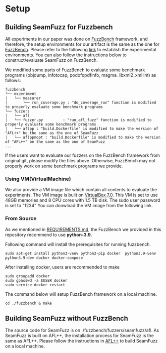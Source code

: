 # Setup
## Building SeamFuzz for Fuzzbench
All experiments in our paper was done on [FuzzBench](https://github.com/google/fuzzbench) framework,
and therefore, the setup environments for our artifact is the same as the one for [FuzzBench](https://github.com/google/fuzzbench).
Please refer to the following [link](https://google.github.io/fuzzbench/) to establish the experimental environments.
You can also follow the instructions below to construct/evaluate SeamFuzz on FuzzBench.

We modified some parts of FuzzBench to evaluate some benchmark programs (objdump, infotocap, podofopdfinfo, magma_libxml2_xmllint) as follows:
```
fuzzbench
└── experiment
|   └── measurer
|       └── run_coverage.py : "do_coverage_run" function is modified to properly evaluate some benchmark programs
└── fuzzers
|   └── afl
|   └── fuzzer.py         : "run_afl_fuzz" function is modified to properly evaluate some benchmark programs
|   └── aflpp : "build.Dockerfile" is modified to make the version of "AFL++" be the same as the one of SeamFuzz
|   └── aflppmopt : "build.Dockerfile" is modified to make the version of "AFL++" be the same as the one of SeamFuzz
...
```
If the users want to evaluate our fuzzers on the FuzzBench framework from original git, 
please modify the files above.
Otherwise, FuzzBench may not properly work on some benchmark programs we provide.

### Using VM(VirtualMachine) 
We also provide a VM image file which contain all contents to evaluate the experiments.
The VM image is built on [VirtualBox 7.0](https://www.virtualbox.org).
This VM is set to use 48GB memories and 8 CPU cores with 1.5 TB disk.
The sudo user password is set to "1234"
You can donwload the VM image from the following link.

### From Source
As we mentioned in [REQUIREMENTS.md](./REQUIREMENTS.md), the FuzzBench we provided in this repository recommend to use **python-3.9**.

Following command will install the prerequisites for running fuzzbench.  

```
sudo apt-get install python3-venv python3-pip docker  python3.9-venv python3.9-dev docker docker-compose
```

After installing docker, users are recommended to make 

```
sudo groupadd docker
sudo gpasswd -a $USER docker
sudo service docker restart
```

The command below will setup FuzzBench framework on a local machine.
```
cd ./fuzzbench & make
```


## Building SeamFuzz without FuzzBench
The source code for SeamFuzz is on ./fuzzbench/fuzzers/seamfuzz/afl. 
As SeamFuzz is built on AFL++, the installation process for SeamFuzz is the same as AFL++.
Please follow the instructions in [AFL++](https://github.com/AFLplusplus/AFLplusplus) to build SeamFuzz on a local machine.
